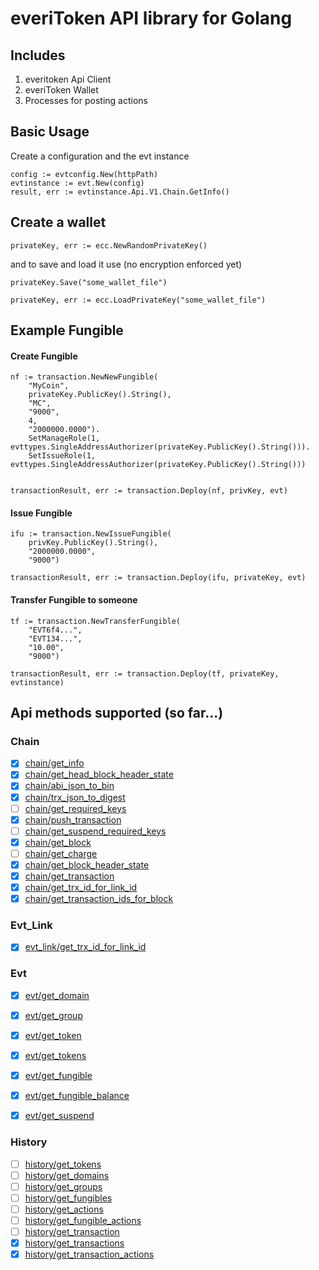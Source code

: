 # everiToken API library for Golang

## Includes 

1. everitoken Api Client 
2. everiToken Wallet
3. Processes for posting actions

## Basic Usage

Create a configuration and the evt instance

    config := evtconfig.New(httpPath)
    evtinstance := evt.New(config)
    result, err := evtinstance.Api.V1.Chain.GetInfo()
 
## Create a wallet

    privateKey, err := ecc.NewRandomPrivateKey()
    
and to save and load it use (no encryption enforced yet)

    privateKey.Save("some_wallet_file")
    
    privateKey, err := ecc.LoadPrivateKey("some_wallet_file")
    
## Example Fungible

#### Create Fungible

    
	nf := transaction.NewNewFungible(
		"MyCoin",
		privateKey.PublicKey().String(),
		"MC",
		"9000",
		4,
		"2000000.0000").
		SetManageRole(1, evttypes.SingleAddressAuthorizer(privateKey.PublicKey().String())).
		SetIssueRole(1, evttypes.SingleAddressAuthorizer(privateKey.PublicKey().String()))


	transactionResult, err := transaction.Deploy(nf, privKey, evt)
	

#### Issue Fungible


	ifu := transaction.NewIssueFungible(
		privKey.PublicKey().String(),
		"2000000.0000",
		"9000")
	
	transactionResult, err := transaction.Deploy(ifu, privateKey, evt)

#### Transfer Fungible to someone
    
    
	tf := transaction.NewTransferFungible(
		"EVT6f4...",
		"EVT134...",
		"10.00",
		"9000")

	transactionResult, err := transaction.Deploy(tf, privateKey, evtinstance)
	

## Api methods supported (so far...)

### Chain

- [x] [chain/get_info](https://www.everitoken.io/developers/apis,_sdks_and_tools/api_reference/en_US) 
- [x] [chain/get_head_block_header_state](https://www.everitoken.io/developers/apis,_sdks_and_tools/api_reference/en_US) 
- [x] [chain/abi_json_to_bin](https://www.everitoken.io/developers/apis,_sdks_and_tools/api_reference/en_US) 
- [x] [chain/trx_json_to_digest](https://www.everitoken.io/developers/apis,_sdks_and_tools/api_reference/en_US) 
- [ ] [chain/get_required_keys](https://www.everitoken.io/developers/apis,_sdks_and_tools/api_reference/en_US) 
- [x] [chain/push_transaction](https://www.everitoken.io/developers/apis,_sdks_and_tools/api_reference/en_US) 
- [ ] [chain/get_suspend_required_keys](https://www.everitoken.io/developers/apis,_sdks_and_tools/api_reference/en_US)  
- [x] [chain/get_block](https://www.everitoken.io/developers/apis,_sdks_and_tools/api_reference/en_US) 
- [ ] [chain/get_charge](https://www.everitoken.io/developers/apis,_sdks_and_tools/api_reference/en_US) 
- [x] [chain/get_block_header_state](https://www.everitoken.io/developers/apis,_sdks_and_tools/api_reference/en_US) 
- [x] [chain/get_transaction](https://www.everitoken.io/developers/apis,_sdks_and_tools/api_reference/en_US) 
- [x] [chain/get_trx_id_for_link_id](https://www.everitoken.io/developers/apis,_sdks_and_tools/api_reference/en_US)
- [x] [chain/get_transaction_ids_for_block](https://www.everitoken.io/developers/apis,_sdks_and_tools/api_reference/en_US)

### Evt_Link

- [x] [evt_link/get_trx_id_for_link_id](https://www.everitoken.io/developers/apis,_sdks_and_tools/api_reference/en_US)

### Evt

- [x] [evt/get_domain](https://www.everitoken.io/developers/apis,_sdks_and_tools/api_reference/en_US)
- [x] [evt/get_group](https://www.everitoken.io/developers/apis,_sdks_and_tools/api_reference/en_US)
- [x] [evt/get_token](https://www.everitoken.io/developers/apis,_sdks_and_tools/api_reference/en_US)
- [x] [evt/get_tokens](https://www.everitoken.io/developers/apis,_sdks_and_tools/api_reference/en_US)
- [x] [evt/get_fungible](https://www.everitoken.io/developers/apis,_sdks_and_tools/api_reference/en_US)
- [x] [evt/get_fungible_balance](https://www.everitoken.io/developers/apis,_sdks_and_tools/api_reference/en_US)
- [x] [evt/get_suspend](https://www.everitoken.io/developers/apis,_sdks_and_tools/api_reference/en_US) 
 

### History

- [ ] [history/get_tokens](https://www.everitoken.io/developers/apis,_sdks_and_tools/api_reference/en_US)
- [ ] [history/get_domains](https://www.everitoken.io/developers/apis,_sdks_and_tools/api_reference/en_US)
- [ ] [history/get_groups](https://www.everitoken.io/developers/apis,_sdks_and_tools/api_reference/en_US)
- [ ] [history/get_fungibles](https://www.everitoken.io/developers/apis,_sdks_and_tools/api_reference/en_US)
- [ ] [history/get_actions](https://www.everitoken.io/developers/apis,_sdks_and_tools/api_reference/en_US)
- [ ] [history/get_fungible_actions](https://www.everitoken.io/developers/apis,_sdks_and_tools/api_reference/en_US)
- [ ] [history/get_transaction](https://www.everitoken.io/developers/apis,_sdks_and_tools/api_reference/en_US)
- [x] [history/get_transactions](https://www.everitoken.io/developers/apis,_sdks_and_tools/api_reference/en_US)
- [x] [history/get_transaction_actions](https://www.everitoken.io/developers/apis,_sdks_and_tools/api_reference/en_US)
